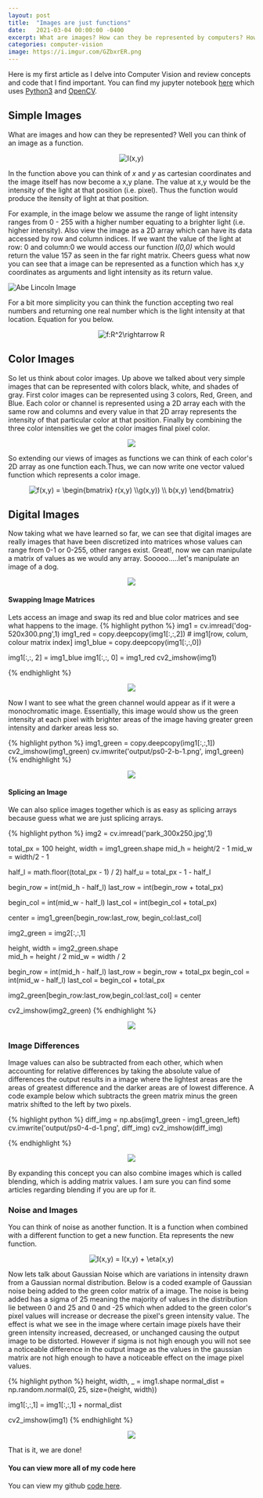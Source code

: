 ```yaml
---
layout: post
title:  "Images are just functions"
date:   2021-03-04 00:00:00 -0400
excerpt: What are images? How can they be represented by computers? How can we do some image manipulation? Let us walk through this together with some Python and OpenCV. Join me in my first walkthrough.
categories: computer-vision
image: https://i.imgur.com/GZbxrER.png
---
```


Here is my first article as I delve into Computer Vision and review concepts and code that I find important. You can find my jupyter notebook [here](https://colab.research.google.com/drive/1rzTgZmJeImvrSpSYgAq-ZNTvz9p9RucP?usp=sharing) which uses [Python3](https://www.python.org/) and [OpenCV](https://opencv-python-tutroals.readthedocs.io/en/latest/py_tutorials/py_tutorials.html). 

## Simple Images
What are images and how can they be represented? Well you can think of an image as a function. 

<div style="text-align:center"><img src="https://latex.codecogs.com/gif.latex?I(x,y)" title="I(x,y)" /></div>

In the function above you can think of <em>x</em> and <em>y</em> as cartesian coordinates and the image itself has now become a x,y plane. The value at x,y would be the intensity of the light at that position (i.e. pixel). Thus the function would produce the itensity of light at that position.

For example, in the image below we assume the range of light intensity ranges from 0 - 255 with a higher number equating to a brighter light (i.e. higher intensity). Also view the image as a 2D array which can have its data accessed by row and column indices. If we want the value of the light at row: 0 and column:0 we would access our function <em>I(0,0)</em> which would return the value 157 as seen in the far right matrix. Cheers guess what now you can see that a image can be represented as a function which has x,y coordinates as arguments and light intensity as its return value.

![Abe Lincoln Image](https://www.researchgate.net/publication/330902210/figure/fig1/AS:878026619375622@1586349267376/mage-of-Abraham-Lincoln-as-a-matrix-of-pixel-values.ppm)

For a bit more simplicity you can think the function accepting two real numbers and returning one real number which is the light intensity at that location. Equation for you below.

<div style="text-align:center"><img src="https://latex.codecogs.com/gif.latex?f:R^2\rightarrow&space;R" title="f:R^2\rightarrow R" /></div>

## Color Images
So let us think about color images. Up above we talked about very simple images that can be represented with colors black, white, and shades of gray. First color images can be represented using 3 colors, Red, Green, and Blue. Each color or channel is represented using a 2D array each with the same row and columns and every value in that 2D array represents the intensity of that particular color at that position. Finally by combining the three color intensities we get the color images final pixel color.

<div style="text-align:center"><img src="https://www.researchgate.net/profile/Bhupendra-Pratap-Singh/publication/282798184/figure/fig15/AS:283989639221249@1444719814399/Color-image-representation-and-RGB-matrix.png" /></div>


So extending our views of images as functions we can think of each color's 2D array as one function each.Thus, we can now write one vector valued function which represents a color image.

<div style="text-align:center"><img src="https://latex.codecogs.com/gif.latex?f(x,y)&space;=&space;\begin{bmatrix}&space;r(x,y)&space;\\g(x,y))&space;\\&space;b(x,y)&space;\end{bmatrix}" title="f(x,y) = \begin{bmatrix} r(x,y) \\g(x,y)) \\ b(x,y) \end{bmatrix}" /></div>

## Digital Images
Now taking what we have learned so far, we can see that digital images are really images that have been discretized into matrices whose values can range from 0-1 or 0-255, other ranges exist. Great!, now we can manipulate a matrix of values as we would any array. Sooooo.....let's manipulate an image of a dog.

<div style="text-align:center"><img src="https://i.imgur.com/VcJEaUQ.png" /></div>

#### Swapping Image Matrices
Lets access an image and swap its red and blue color matrices and see what happens to the image.
{% highlight python %}
img1 = cv.imread('dog-520x300.png',1)
img1_red = copy.deepcopy(img1[:,:,2]) # img1[row, colum, colour matrix index]
img1_blue = copy.deepcopy(img1[:,:,0])

img1[:,:, 2] = img1_blue
img1[:,:, 0] = img1_red
cv2_imshow(img1)

{% endhighlight %}
<div style="text-align:center"><img src="https://i.imgur.com/GZbxrER.png" /></div>

Now I want to see what the green channel would appear as if it were a monochromatic image. Essentially, this image would show us the green intensity at each pixel with brighter areas of the image having greater green intensity and darker areas less so.

{% highlight python %}
img1_green = copy.deepcopy(img1[:,:,1])
cv2_imshow(img1_green)
cv.imwrite('output/ps0-2-b-1.png', img1_green)
{% endhighlight %}
<div style="text-align:center"><img src="https://i.imgur.com/D9MVIey.png" /></div>


#### Splicing an Image
We can also splice images together which is as easy as splicing arrays because guess what we are just splicing arrays.

{% highlight python %}
img2 = cv.imread('park_300x250.jpg',1)

total_px = 100
height, width = img1_green.shape
mid_h = height/2 - 1
mid_w = width/2 - 1

half_l = math.floor((total_px - 1) / 2)
half_u = total_px - 1 - half_l

begin_row = int(mid_h - half_l)
last_row = int(begin_row + total_px)

begin_col = int(mid_w - half_l)
last_col = int(begin_col + total_px)

center = img1_green[begin_row:last_row, begin_col:last_col]

img2_green = img2[:,:,1]

height, width = img2_green.shape  
mid_h = height / 2
mid_w = width / 2

begin_row = int(mid_h - half_l)
last_row = begin_row + total_px
begin_col = int(mid_w - half_l)
last_col = begin_col + total_px

img2_green[begin_row:last_row,begin_col:last_col] = center

cv2_imshow(img2_green)
{% endhighlight %}
<div style="text-align:center"><img src="https://i.imgur.com/Xgq8TbC.png" /></div>

### Image Differences
Image values can also be subtracted from each other, which when accounting for relative differences by taking the absolute value of differences the output results in a image where the lightest areas are the areas of greatest difference and the darker areas are of lowest difference. A code example below which subtracts the green matrix minus the green matrix shifted to the left by two pixels.

{% highlight python %}
diff_img = np.abs(img1_green - img1_green_left)
cv.imwrite('output/ps0-4-d-1.png', diff_img)
cv2_imshow(diff_img)

{% endhighlight %}
<div style="text-align:center"><img src="https://i.imgur.com/vEdnV8W.png" /></div>

By expanding this concept you can also combine images which is called blending, which is adding matrix values. I am sure you can find some articles regarding blending if you are up for it.

### Noise and Images
You can think of noise as another function. It is a function when combined with a different function to get a new function. Eta represents the new function.

<div style="text-align:center"><img src="https://latex.codecogs.com/gif.latex?I(x,y)&space;=&space;I(x,y)&space;&plus;&space;\eta(x,y)" title="I(x,y) = I(x,y) + \eta(x,y)" /></div>

Now lets talk about Gaussian Noise which are variations in intensity drawn from a Gaussian normal distribution. Below is a coded example of Gaussian noise being added to the green color matrix of a image. The noise is being added has a sigma of 25 meaning the majority of values in the distribution lie between 0 and 25 and 0 and -25 which when added to the green color's pixel values will increase or decrease the pixel's green intensity value. The effect is what we see in the image where certain image pixels have their green intensity increased, decreased, or unchanged causing the output image to be distorted. However if sigma is not high enough you will not see a noticeable difference in the output image as the values in the gaussian matrix are not high enough to have a noticeable effect on the image pixel values.

{% highlight python %}
height, width, _ = img1.shape
normal_dist = np.random.normal(0, 25, size=(height, width))

img1[:,:,1] = img1[:,:,1] + normal_dist

cv2_imshow(img1)
{% endhighlight %}
<div style="text-align:center"><img src="https://i.imgur.com/lesVL6K.png" /></div>

That is it, we are done!
#### You can view more all of my code here

You can view my github [code here](https://github.com/jaydurant/Intro-to-Computer-Vision/blob/main/ImagesAsFunctions_Py0.ipynb).


